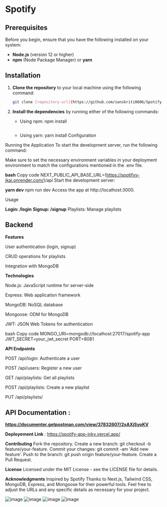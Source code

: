 # Spotify

## Prerequisites

Before you begin, ensure that you have the following installed on your system:

- **Node.js** (version 12 or higher)
- **npm** (Node Package Manager) or **yarn**

## Installation

1. **Clone the repository** to your local machine using the following command:

    ```bash
    git clone [repository-url](https://github.com/sanskriti0606/SpotifyApp)
    ```

3. **Install the dependencies** by running either of the following commands:

    - Using npm:
          npm install
      ```

    - Using yarn:
yarn install
Configuration

Running the Application
To start the development server, run the following command:

Make sure to set the necessary environment variables in your deployment environment to match the configurations mentioned in the .env file.

**bash**
Copy code
NEXT_PUBLIC_API_BASE_URL=(https://spotifyy-jkai.onrender.com/)/api
Start the development server:

**yarn dev**
npm run dev
Access the app at http://localhost:3000.

Usage

**Login: /login**
**Signup: /signup**
Playlists: Manage playlists

## Backend

**Features**

User authentication (login, signup)

CRUD operations for playlists

Integration with MongoDB

**Technologies**

Node.js: JavaScript runtime for server-side

Express: Web application framework

MongoDB: NoSQL database

Mongoose: ODM for MongoDB

JWT: JSON Web Tokens for authentication

bash
Copy code
MONGO_URI=mongodb://localhost:27017/spotify-app
JWT_SECRET=your_jwt_secret
PORT=8081

**API Endpoints**

POST /api/login: Authenticate a user

POST /api/users: Register a new user

GET /api/playlists: Get all playlists

POST /api/playlists: Create a new playlist

PUT /api/playlists/

## API Documentation : 
**https://documenter.getpostman.com/view/37832607/2sAXjSyoKV**

**Deployement Link** : https://spotify-app-inky.vercel.app/

**Contributing**
Fork the repository.
Create a new branch: git checkout -b feature/your-feature.
Commit your changes: git commit -am 'Add new feature'.
Push to the branch: git push origin feature/your-feature.
Create a Pull Request.

**License**
Licensed under the MIT License - see the LICENSE file for details.

**Acknowledgments**
Inspired by Spotify
Thanks to Next.js, Tailwind CSS, MongoDB, Express, and Mongoose for their powerful tools.
Feel free to adjust the URLs and any specific details as necessary for your project.

![image](https://github.com/user-attachments/assets/dd769b0d-788f-4bae-9ac9-d3ec050a9d06)
![image](https://github.com/user-attachments/assets/b1326e35-4ee7-4ae1-a096-624f3a555d4c)
![image](https://github.com/user-attachments/assets/905de550-b348-46da-ab90-eb341aeb5ebc)
![image](https://github.com/user-attachments/assets/0458ff98-a72a-44c2-aab0-dd19acafe11e)




